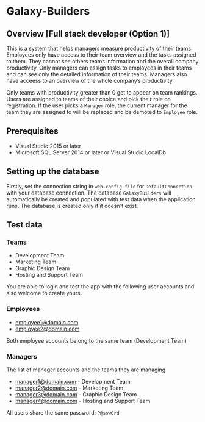 # Galaxy-Builders

## Overview [Full stack developer (Option 1)]

This is a system that helps managers measure productivity of their teams. Employees only have access to their team overview and the tasks assigned to them. They cannot see others teams information and the overall company productivity. Only managers can assign tasks to employees in their teams and can see only the detailed information of their teams. Managers also have acceess to an overview of the whole company’s productivity.

Only teams with productivity greater than 0 get to appear on team rankings. Users are assigned to teams of their choice and pick their role on registration. If the user picks a `Manager` role, the current manager for the team they are assigned to will be replaced and be demoted to `Employee` role.

## Prerequisites

- Visual Studio 2015 or later
- Microsoft SQL Server 2014 or later or Visual Studio LocalDb

## Setting up the database

Firstly, set the connection string in `web.config file` for `DefaultConnection` with your database connection. The database `GalaxyBuilders` will automatically be created and populated with test data when the application runs. The database is created only if it doesn't exist.

## Test data

### Teams

- Development Team
- Marketing Team
- Graphic Design Team
- Hosting and Support Team

You are able to login and test the app with the following user accounts and also welcome to create yours.

### Employees

- employee1@domain.com
- employee2@domain.com

Both employee accounts belong to the same team (Development Team)

### Managers

The list of manager accounts and the teams they are managing
- manager1@domain.com - Development Team
- manager2@domain.com - Marketing Team
- manager3@domain.com - Graphic Design Team
- manager4@domain.com - Hosting and Support Team

All users share the same password: `P@ssw0rd`